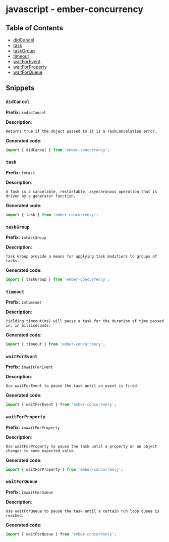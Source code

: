 # javascript - ember-concurrency
## Table of Contents
- [didCancel](#didcancel)
- [task](#task)
- [taskGroup](#taskgroup)
- [timeout](#timeout)
- [waitForEvent](#waitforevent)
- [waitForProperty](#waitforproperty)
- [waitForQueue](#waitforqueue)
## Snippets
### `didCancel`
**Prefix:** `imdidCancel`

**Description**:
```
Returns true if the object passed to it is a TaskCancelation error.
```
**Generated code**:
```js
import { didCancel } from 'ember-concurrency';
```
### `task`
**Prefix:** `imtask`

**Description**:
```
A Task is a cancelable, restartable, asynchronous operation that is driven by a generator function.
```
**Generated code**:
```js
import { task } from 'ember-concurrency';
```
### `taskGroup`
**Prefix:** `imtaskGroup`

**Description**:
```
Task Group provide a means for applying task modifiers to groups of tasks.
```
**Generated code**:
```js
import { taskGroup } from 'ember-concurrency';
```
### `timeout`
**Prefix:** `imtimeout`

**Description**:
```
Yielding timeout(ms) will pause a task for the duration of time passed in, in milliseconds.
```
**Generated code**:
```js
import { timeout } from 'ember-concurrency';
```
### `waitForEvent`
**Prefix:** `imwaitForEvent`

**Description**:
```
Use waitForEvent to pause the task until an event is fired.
```
**Generated code**:
```js
import { waitForEvent } from 'ember-concurrency';
```
### `waitForProperty`
**Prefix:** `imwaitForProperty`

**Description**:
```
Use waitForProperty to pause the task until a property on an object changes to some expected value.
```
**Generated code**:
```js
import { waitForProperty } from 'ember-concurrency';
```
### `waitForQueue`
**Prefix:** `imwaitForQueue`

**Description**:
```
Use waitForQueue to pause the task until a certain run loop queue is reached.
```
**Generated code**:
```js
import { waitForQueue } from 'ember-concurrency';
```